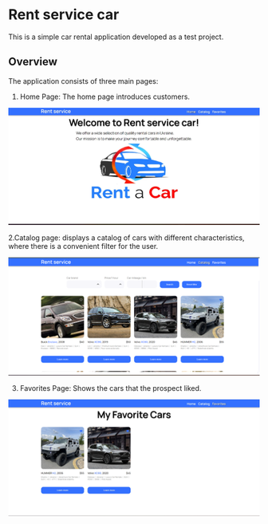 # Rent service car

This is a simple car rental application developed as a test project.

## Overview

The application consists of three main pages:

1. Home Page: The home page introduces customers.

![Home Page](/src/assets/HomePage.jpg)

2.Catalog page: displays a catalog of cars with different characteristics, where there is a convenient filter for the user.

![Catalog Page](/src/assets/CatalogPage.png)

3. Favorites Page: Shows the cars that the prospect liked.

![Favorites Page](/src/assets/FavoritesPage.png)
